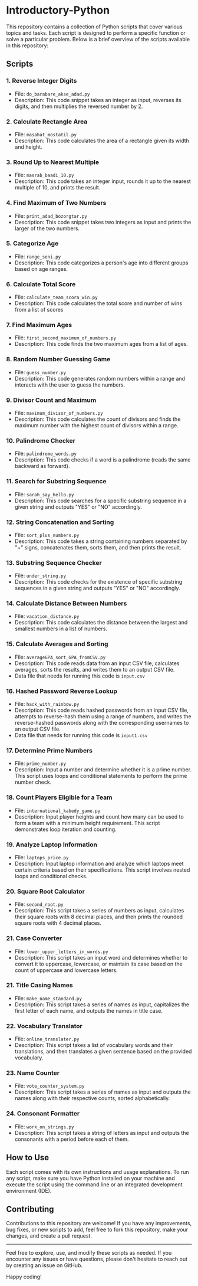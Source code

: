 # Introductory-Python

This repository contains a collection of Python scripts that cover various topics and tasks. Each script is designed to perform a specific function or solve a particular problem. Below is a brief overview of the scripts available in this repository:

## Scripts

### 1. Reverse Integer Digits
- File: `do_barabare_akse_adad.py`
- Description: This code snippet takes an integer as input, reverses its digits, and then multiplies the reversed number by 2.

### 2. Calculate Rectangle Area
- File: `masahat_mostatil.py`
- Description: This code calculates the area of a rectangle given its width and height.

### 3. Round Up to Nearest Multiple
- File: `masrab_baadi_10.py`
- Description: This code takes an integer input, rounds it up to the nearest multiple of 10, and prints the result.

### 4. Find Maximum of Two Numbers
- File: `print_adad_bozorgtar.py`
- Description: This code snippet takes two integers as input and prints the larger of the two numbers.

### 5. Categorize Age
- File: `range_seni.py`
- Description: This code categorizes a person's age into different groups based on age ranges.

### 6. Calculate Total Score
- File: `calculate_team_scora_win.py`
- Description: This code calculates the total score and number of wins from a list of scores

### 7. Find Maximum Ages
- File: `first_second_maximum_of_numbers.py`
- Description: This code finds the two maximum ages from a list of ages.

### 8. Random Number Guessing Game
- File: `guess_number.py`
- Description: This code generates random numbers within a range and interacts with the user to guess the numbers.

### 9. Divisor Count and Maximum
- File: `maximum_divisor_of_numbers.py`
- Description: This code calculates the count of divisors and finds the maximum number with the highest count of divisors within a range.

### 10. Palindrome Checker
- File: `palindrome_words.py`
- Description: This code checks if a word is a palindrome (reads the same backward as forward).

### 11. Search for Substring Sequence
- File: `sarah_say_hello.py`
- Description: This code searches for a specific substring sequence in a given string and outputs "YES" or "NO" accordingly.

### 12. String Concatenation and Sorting
- File: `sort_plus_numbers.py`
- Description: This code takes a string containing numbers separated by "+" signs, concatenates them, sorts them, and then prints the result.

### 13. Substring Sequence Checker
- File: `under_string.py`
- Description: This code checks for the existence of specific substring sequences in a given string and outputs "YES" or "NO" accordingly.

### 14. Calculate Distance Between Numbers
- File: `vacation_distance.py`
- Description: This code calculates the distance between the largest and smallest numbers in a list of numbers.

### 15. Calculate Averages and Sorting
- File: `averageGPA_sort_GPA_fromCSV.py`
- Description: This code reads data from an input CSV file, calculates averages, sorts the results, and writes them to an output CSV file.
- Data file that needs for running this code is `input.csv`

### 16. Hashed Password Reverse Lookup
- File: `hack_with_rainbow.py`
- Description: This code reads hashed passwords from an input CSV file, attempts to reverse-hash them using a range of numbers, and writes the reverse-hashed passwords along with the corresponding usernames to an output CSV file.
- Data file that needs for running this code is `input1.csv`

### 17. Determine Prime Numbers
- File: `prime_number.py`
- Description: Input a number and determine whether it is a prime number. This script uses loops and conditional statements to perform the prime number check.

### 18. Count Players Eligible for a Team
- File: `international_kabedy_game.py`
- Description: Input player heights and count how many can be used to form a team with a minimum height requirement. This script demonstrates loop iteration and counting.

### 19. Analyze Laptop Information
- File: `laptops_price.py`
- Description: Input laptop information and analyze which laptops meet certain criteria based on their specifications. This script involves nested loops and conditional checks.

### 20. Square Root Calculator
- File: `second_root.py`
- Description: This script takes a series of numbers as input, calculates their square roots with 8 decimal places, and then prints the rounded square roots with 4 decimal places.

### 21. Case Converter
- File: `lower_upper_letters_in_words.py`
- Description: This script takes an input word and determines whether to convert it to uppercase, lowercase, or maintain its case based on the count of uppercase and lowercase letters.

### 21. Title Casing Names
- File: `make_name_standard.py`
- Description: This script takes a series of names as input, capitalizes the first letter of each name, and outputs the names in title case.

### 22. Vocabulary Translator
- File: `online_translater.py`
- Description: This script takes a list of vocabulary words and their translations, and then translates a given sentence based on the provided vocabulary.

### 23. Name Counter
- File: `vote_counter_system.py`
- Description: This script takes a series of names as input and outputs the names along with their respective counts, sorted alphabetically.

### 24. Consonant Formatter
- File: `work_on_strings.py`
- Description: This script takes a string of letters as input and outputs the consonants with a period before each of them.

## How to Use

Each script comes with its own instructions and usage explanations. To run any script, make sure you have Python installed on your machine and execute the script using the command line or an integrated development environment (IDE).

## Contributing

Contributions to this repository are welcome! If you have any improvements, bug fixes, or new scripts to add, feel free to fork this repository, make your changes, and create a pull request.

---

Feel free to explore, use, and modify these scripts as needed. If you encounter any issues or have questions, please don't hesitate to reach out by creating an issue on GitHub.

Happy coding!
